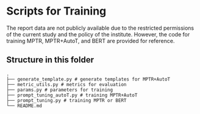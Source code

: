 # Scripts for Training
The report data are not publicly available due to the restricted permissions of the current study and the policy of the institute.
However, the code for training MPTR, MPTR+AutoT, and BERT are provided for reference.

## Structure in this folder
```
.
├── generate_template.py # generate templates for MPTR+AutoT
├── metric_utils.py # metrics for evaluation
├── params.py # parameters for training
├── prompt_tuning_autoT.py # training MPTR+AutoT
├── prompt_tuning.py # training MPTR or BERT
└── README.md
```